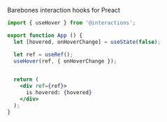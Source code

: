 Barebones interaction hooks for Preact

```jsx
import { useHover } from '@interactions';

export function App () {
  let [hovered, onHoverChange] = useState(false);

  let ref = useRef();
  useHover(ref, { onHoverChange });


  return (
    <div ref={ref}>
      is hovered: {hovered}
    </div>
  );
}
```
